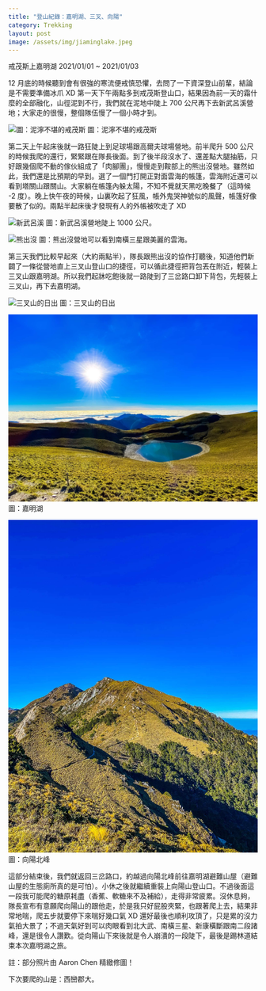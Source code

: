 ```yaml
---
title: "登山紀錄：嘉明湖、三叉、向陽"
category: Trekking
layout: post
image: /assets/img/jiaminglake.jpeg
---
```


戒茂斯上嘉明湖 2021/01/01 ~ 2021/01/03

12 月底的時候聽到會有很強的寒流便戒慎恐懼，去問了一下資深登山前輩，結論是不需要準備冰爪 XD 第一天下午兩點多到戒茂斯登山口，結果因為前一天的霜什麼的全部融化，山徑泥到不行，我們就在泥地中陡上 700 公尺再下去新武呂溪營地；大家走的很慢，整個隊伍慢了一個小時才到。

![圖：泥濘不堪的戒茂斯](/assets/img/jiemaosi.jpeg)
圖：泥濘不堪的戒茂斯

第二天上午起床後就一路狂陡上到足球場跟高爾夫球場營地。前半爬升 500 公尺的時候我爬的還行，緊緊跟在隊長後面。到了後半段沒水了、還差點大腿抽筋，只好跟幾個爬不動的傢伙組成了「肉腳團」，慢慢走到鞍部上的熊出沒營地。雖然如此，我們還是比預期的早到。選了一個門打開正對面雲海的帳篷，雲海附近還可以看到塔關山跟關山。大家躺在帳篷內躲太陽，不知不覺就天黑吃晚餐了（這時候 -2 度）。晚上快午夜的時候，山裏吹起了狂風，帳外鬼哭神號似的風聲，帳篷好像要散了似的。兩點半起床後才發現有人的外帳被吹走了 XD

![新武呂溪](/assets/img/xinwulvxi.jpeg)
圖：新武呂溪營地陡上 1000 公尺。

![熊出沒](/assets/img/xiongchumo.jpeg)
圖：熊出沒營地可以看到南橫三星跟美麗的雲海。

第三天我們比較早起來（大約兩點半），隊長跟熊出沒的協作打聽後，知道他們新闢了一條從營地直上三叉山登山口的捷徑，可以循此捷徑把背包丟在附近，輕裝上三叉山跟嘉明湖。所以我們起牀吃飽後就一路陡到了三岔路口卸下背包，先輕裝上三叉山，再下去嘉明湖。

![三叉山的日出](/assets/img/mtsancha-sunrise.jpeg)
圖：三叉山的日出

![嘉明湖](/assets/img/jiaminglake.jpeg)
圖：嘉明湖

![向陽北峰](/assets/img/mtxiangyang.jpeg)
圖：向陽北峰

這部分結束後，我們就返回三岔路口，約越過向陽北峰前往嘉明湖避難山屋（避難山屋的生態廁所真的是可怕）。小休之後就繼續重裝上向陽山登山口。不過後面這一段我可能爬的糖原耗盡（香蕉、軟糖來不及補給），走得非常疲累。沒休息夠，隊長宣布有意願爬向陽山的跟他走，於是我只好屁股夾緊，也跟著爬上去，結果非常地喘，爬五步就要停下來喘好幾口氣 XD 還好最後也順利攻頂了，只是累的沒力氣拍大景了；不過天氣好到可以肉眼看到北大武、南橫三星、新康橫斷跟南二段諸峰，還是很令人讚歎。從向陽山下來後就是令人崩潰的一段陡下，最後是踢林道結束本次嘉明湖之旅。

註：部分照片由 Aaron Chen 精緻修圖！

下次要爬的山是：西巒郡大。
